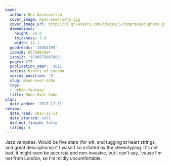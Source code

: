 ```yaml
---
book:
  author: Ben Aaronovitch
  cover_image: moon-over-soho.jpg
  cover_image_url: https://i.gr-assets.com/images/S/compressed.photo.goodreads.com/books/1401386247l/10381195._SX98_.jpg
  dimensions:
    height: 18.0
    thickness: 3.4
    width: 14.1
  goodreads: '10381195'
  isbn10: 0575097604
  isbn13: '9780575097605'
  pages: 375
  publication_year: '2011'
  series: Rivers of London
  series_position: '2'
  slug: moon-over-soho
  tags:
  - urban-fantasy
  title: Moon Over Soho
plan:
  date_added: '2017-12-11'
review:
  date_read: 2017-12-11
  date_started: null
  did_not_finish: false
  rating: 4
---
```


Jazz vampires. Would be five stars (for wit, and tugging at heart strings, and great descriptions) if I wasn't so irritated by the stereotyping. It's not bad, it might even be accurate and non-invasive, but I can't say, 'cause I'm not from London, so I'm mildly uncomfortable.
